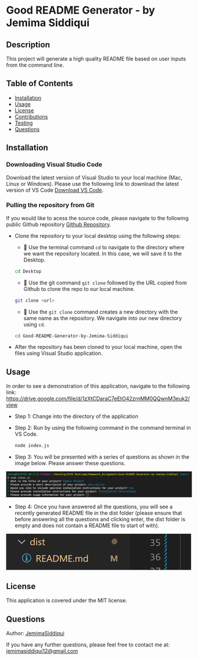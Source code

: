 # Good README Generator - by Jemima Siddiqui 
## Description
This project will generate a high quality README file based on user inputs from the command line. 
## Table of Contents
* [Installation](#installation)
* [Usage](#usage)
* [License](#license)
* [Contributions](#contributions)
* [Testing](#testing)
* [Questions](#questions)

## Installation

### Downloading Visual Studio Code 

 Download the latest version of Visual Studio to your local machine (Mac, Linux or Windows). Please use the following link to download the latest version of VS Code [Download VS Code](https://code.visualstudio.com/download). 

### Pulling the repository from Git 

If you would like to acess the source code, please navigate to the following public Github repository [Github Repository](https://github.com/JemimaSiddiqui/Good-README-Generator-by-Jemima-Siddiqui.git). 

* Clone the repository to your local desktop using the following steps:

  * 🔑 Use the terminal command `cd` to navigate to the directory where we want the repository located. In this case, we will save it to the Desktop. 

  ```bash
  cd Desktop
  ```

  * 🔑 Use the git command `git clone` followed by the URL copied from Github to clone the repo to our local machine.

  ```bash
  git clone <url>
  ```

  * 🔑 Use the `git clone` command creates a new directory with the same name as the repository. We navigate into our new directory using `cd`.

  ```bash
  cd Good-README-Generator-by-Jemima-Siddiqui
  ```
* After the repository has been cloned to your local machine, open the files using Visual Studio application. 

## Usage
In order to see a demonstration of this application, navigate to the following link: https://drive.google.com/file/d/1zXtCDaraC7eEtO42zrnMM0QQwnM3euk2/view

* Step 1: Change into the directory of the application 
* Step 2: Run by using the following command in the command terminal in VS Code. 

  ```bash
  node index.js 
  ```
* Step 3: You will be presented with a series of questions as shown in the image below. Please answer these questions. 

![Prompts for user input](./asset/prompts.png)

* Step 4: Once you have answered all the questions, you will see a recently generated README file in the dist folder (please ensure that before answering all the questions and clicking enter, the dist folder is empty and does not contain a README file to start of with). 

![README file in dist folder](./asset/dist.png)

## License
This application is covered under the MIT license.

    
## Questions
Author: [JemimaSiddiqui](https://github.com/JemimaSiddiqui)

If you have any further questions, please feel free to contact me at: [jemimasiddiqui12@gmail.com](mailto:jemimasiddiqui12@gmail.com)
